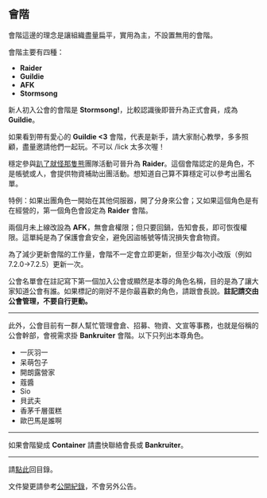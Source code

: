 ## 會階

會階這邊的理念是讓組織盡量扁平，實用為主，不設置無用的會階。

會階主要有四種：
- **Raider**
- **Guildie**
- **AFK**
- **Stormsong**

新人初入公會的會階是 **Stormsong!**，比較認識後即晉升為正式會員，成為 **Guildie**。

如果看到帶有愛心的 **Guildie <3** 會階，代表是新手，請大家耐心教學，多多照顧，盡量邀請他們一起玩。不可以 /lick 太多次喔！

穩定參與[趴了就怪那隻熊](https://badbadweather.github.io/raid.html)團隊活動可晉升為 **Raider**。這個會階認定的是角色，不是帳號或人，會提供物資補助出團活動。想知道自己算不算穩定可以參考出團名單。

特例：如果出團角色一開始在其他伺服器，開了分身來公會；又如果這個角色是有在經營的，第一個角色會設定為 **Raider** 會階。

兩個月未上線改設為 **AFK**，無會倉權限；但只要回鍋，告知會長，即可恢復權限。這單純是為了保護會倉安全，避免因盜帳號等情況損失會倉物資。

為了減少更新會階的工作量，會階不一定會立即更新，但至少每次小改版（例如 7.2.0→7.2.5）更新一次。

公會名單會在註記寫下第一個加入公會或顯然是本尊的角色名稱，目的是為了讓大家知道公會有誰。如果標記的剛好不是你最喜歡的角色，請跟會長說。**註記請交由公會管理，不要自行更動。**

---

此外，公會目前有一群人幫忙管理會倉、招募、物資、文宣等事務，也就是俗稱的公會幹部，會視需求掛 **Bankruiter** 會階。以下只列出本尊角色。

- 一灰羽一
- 呆萌包子
- 開朗露營家
- 蔻醬
- Sio
- 貝武夫
- 香茅千層蛋糕
- 歐巴馬是誰啊

---

如果會階變成 **Container** 請盡快聯絡會長或 **Bankruiter**。

--- 

請[點此](https://badbadweather.github.io/)回目錄。

文件變更請參考[公開紀錄](https://github.com/badbadweather/badbadweather.github.io/commits/master/ranks.md)，不會另外公告。
